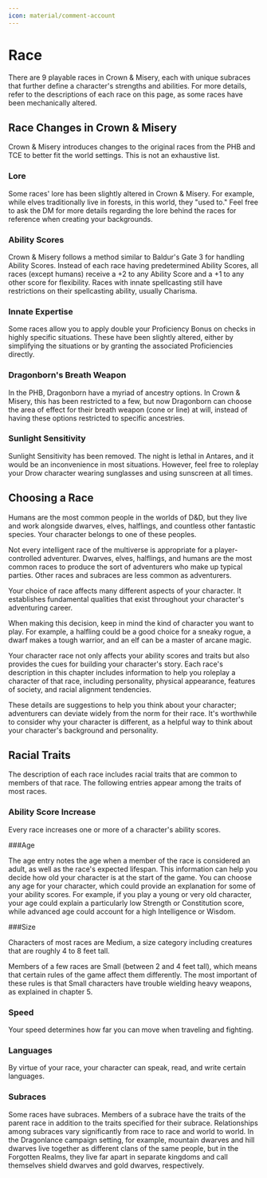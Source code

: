 ```yaml
---
icon: material/comment-account
---
```


# Race

There are 9 playable races in Crown & Misery, each with unique subraces that further define a character's strengths and abilities. For more details, refer to the descriptions of each race on this page, as some races have been mechanically altered.

## Race Changes in Crown & Misery

Crown & Misery introduces changes to the original races from the PHB and TCE to better fit the world settings. This is not an exhaustive list.

### Lore
Some races' lore has been slightly altered in Crown & Misery. For example, while elves traditionally live in forests, in this world, they "used to." Feel free to ask the DM for more details regarding the lore behind the races for reference when creating your backgrounds.

### Ability Scores
Crown & Misery follows a method similar to Baldur's Gate 3 for handling Ability Scores. Instead of each race having predetermined Ability Scores, all races (except humans) receive a +2 to any Ability Score and a +1 to any other score for flexibility. Races with innate spellcasting still have restrictions on their spellcasting ability, usually Charisma.

### Innate Expertise
Some races allow you to apply double your Proficiency Bonus on checks in highly specific situations. These have been slightly altered, either by simplifying the situations or by granting the associated Proficiencies directly.

### Dragonborn's Breath Weapon
In the PHB, Dragonborn have a myriad of ancestry options. In Crown & Misery, this has been restricted to a few, but now Dragonborn can choose the area of effect for their breath weapon (cone or line) at will, instead of having these options restricted to specific ancestries.

### Sunlight Sensitivity
Sunlight Sensitivity has been removed. The night is lethal in Antares, and it would be an inconvenience in most situations. However, feel free to roleplay your Drow character wearing sunglasses and using sunscreen at all times.

## Choosing a Race

Humans are the most common people in the worlds of D&D, but they live and work alongside dwarves, elves, halflings, and countless other fantastic species. Your character belongs to one of these peoples.

Not every intelligent race of the multiverse is appropriate for a player-controlled adventurer. Dwarves, elves, halflings, and humans are the most common races to produce the sort of adventurers who make up typical parties. Other races and subraces are less common as adventurers.

Your choice of race affects many different aspects of your character. It establishes fundamental qualities that exist throughout your character's adventuring career.

When making this decision, keep in mind the kind of character you want to play. For example, a halfling could be a good choice for a sneaky rogue, a dwarf makes a tough warrior, and an elf can be a master of arcane magic.

Your character race not only affects your ability scores and traits but also provides the cues for building your character's story. Each race's description in this chapter includes information to help you roleplay a character of that race, including personality, physical appearance, features of society, and racial alignment tendencies.

These details are suggestions to help you think about your character; adventurers can deviate widely from the norm for their race. It's worthwhile to consider why your character is different, as a helpful way to think about your character's background and personality.

## Racial Traits

The description of each race includes racial traits that are common to members of that race. The following entries appear among the traits of most races.

### Ability Score Increase

Every race increases one or more of a character's ability scores.

###Age

The age entry notes the age when a member of the race is considered an adult, as well as the race's expected lifespan. This information can help you decide how old your character is at the start of the game. You can choose any age for your character, which could provide an explanation for some of your ability scores. For example, if you play a young or very old character, your age could explain a particularly low Strength or Constitution score, while advanced age could account for a high Intelligence or Wisdom.

###Size

Characters of most races are Medium, a size category including creatures that are roughly 4 to 8 feet tall.

Members of a few races are Small (between 2 and 4 feet tall), which means that certain rules of the game affect them differently. The most important of these rules is that Small characters have trouble wielding heavy weapons, as explained in chapter 5.

### Speed

Your speed determines how far you can move when traveling and fighting.

### Languages

By virtue of your race, your character can speak, read, and write certain languages.

### Subraces

Some races have subraces. Members of a subrace have the traits of the parent race in addition to the traits specified for their subrace. Relationships among subraces vary significantly from race to race and world to world. In the Dragonlance campaign setting, for example, mountain dwarves and hill dwarves live together as different clans of the same people, but in the Forgotten Realms, they live far apart in separate kingdoms and call themselves shield dwarves and gold dwarves, respectively.

